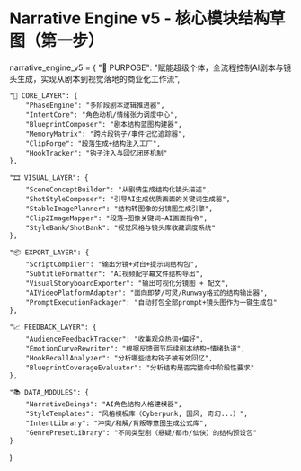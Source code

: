 # Narrative Engine v5 - 核心模块结构草图（第一步）

narrative_engine_v5 = {
    "🎯 PURPOSE": "赋能超级个体，全流程控制AI剧本与镜头生成，实现从剧本到视觉落地的商业化工作流",

    "🧠 CORE_LAYER": {
        "PhaseEngine": "多阶段剧本逻辑推进器",
        "IntentCore": "角色动机/情绪张力调度中心",
        "BlueprintComposer": "剧本结构蓝图构建器",
        "MemoryMatrix": "跨片段钩子/事件记忆追踪器",
        "ClipForge": "段落生成+结构注入工厂",
        "HookTracker": "钩子注入与回忆闭环机制"
    },

    "🎞️ VISUAL_LAYER": {
        "SceneConceptBuilder": "从剧情生成结构化镜头描述",
        "ShotStyleComposer": "引导AI生成优质画面的关键词生成器",
        "StableImagePlanner": "结构转图像的分镜图生成引擎",
        "Clip2ImageMapper": "段落→图像关键词→AI画面指令",
        "StyleBank/ShotBank": "视觉风格与镜头库收藏调度系统"
    },

    "📦 EXPORT_LAYER": {
        "ScriptCompiler": "输出分镜+对白+提示词结构包",
        "SubtitleFormatter": "AI视频配字幕文件结构导出",
        "VisualStoryboardExporter": "输出可视化分镜图 + 配文",
        "AIVideoPlatformAdapter": "面向即梦/可灵/Runway格式的结构输出器",
        "PromptExecutionPackager": "自动打包全部prompt+镜头图作为一键生成包"
    },

    "📈 FEEDBACK_LAYER": {
        "AudienceFeedbackTracker": "收集观众热词+偏好",
        "EmotionCurveRewriter": "根据反馈调节后续剧本结构+情绪轨道",
        "HookRecallAnalyzer": "分析哪些结构钩子被有效回忆",
        "BlueprintCoverageEvaluator": "分析结构是否完整命中阶段性要求"
    },

    "📚 DATA_MODULES": {
        "NarrativeBeings": "AI角色结构人格建模器",
        "StyleTemplates": "风格模板库（Cyberpunk, 国风, 奇幻...）",
        "IntentLibrary": "冲突/和解/背叛等意图生成公式库",
        "GenrePresetLibrary": "不同类型剧（悬疑/都市/仙侠）的结构预设包"
    }
}
